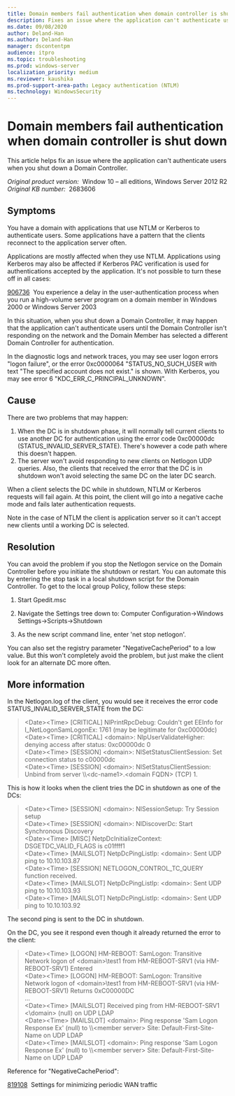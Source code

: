 ```yaml
---
title: Domain members fail authentication when domain controller is shut down
description: Fixes an issue where the application can't authenticate users when you shut down a Domain Controller.
ms.date: 09/08/2020
author: Deland-Han
ms.author: Deland-Han
manager: dscontentpm
audience: itpro
ms.topic: troubleshooting
ms.prod: windows-server
localization_priority: medium
ms.reviewer: kaushika
ms.prod-support-area-path: Legacy authentication (NTLM)
ms.technology: WindowsSecurity
---
```

# Domain members fail authentication when domain controller is shut down

This article helps fix an issue where the application can't authenticate users when you shut down a Domain Controller.

_Original product version:_ &nbsp;Window 10 – all editions, Windows Server 2012 R2  
_Original KB number:_ &nbsp;2683606

## Symptoms

You have a domain with applications that use NTLM or Kerberos to authenticate users. Some applications have a pattern that the clients reconnect to the application server often.

Applications are mostly affected when they use NTLM. Applications using Kerberos may also be affected if Kerberos PAC verification is used for authentications accepted by the application. It's not possible to turn these off in all cases:

 [906736](https://support.microsoft.com/default.aspx?scid=kb;EN-US;906736)  You experience a delay in the user-authentication process when you run a high-volume server program on a domain member in Windows 2000 or Windows Server 2003

In this situation, when you shut down a Domain Controller, it may happen that the application can't authenticate users until the Domain Controller isn't responding on the network and the Domain Member has selected a different Domain Controller for authentication.

In the diagnostic logs and network traces, you may see user logon errors "logon failure", or the error 0xc0000064 "STATUS_NO_SUCH_USER with text "The specified account does not exist." is shown. With Kerberos, you may see error 6 "KDC_ERR_C_PRINCIPAL_UNKNOWN".

## Cause

There are two problems that may happen:

1. When the DC is in shutdown phase, it will normally tell current clients to use another DC for authentication using the error code 0xc00000dc (STATUS_INVALID_SERVER_STATE). There's however a code path where this doesn't happen.
2. The server won't avoid responding to new clients on Netlogon UDP queries. Also, the clients that received the error that the DC is in shutdown won't avoid selecting the same DC on the later DC search.

When a client selects the DC while in shutdown, NTLM or Kerberos requests will fail again. At this point, the client will go into a negative cache mode and fails later authentication requests.

Note in the case of NTLM the client is application server so it can't accept new clients until a working DC is selected.

## Resolution

You can avoid the problem if you stop the Netlogon service on the Domain Controller before you initiate the shutdown or restart. You can automate this by entering the stop task in a local shutdown script for the Domain Controller. To get to the local group Policy, follow these steps:
1. Start Gpedit.msc

2. Navigate the Settings tree down to: Computer Configuration->Windows Settings->Scripts->Shutdown

3. As the new script command line, enter 'net stop netlogon'.

You can also set the registry parameter "NegativeCachePeriod" to a low value. But this won't completely avoid the problem, but just make the client look for an alternate DC more often.

## More information

In the Netlogon.log of the client, you would see it receives the error code STATUS_INVALID_SERVER_STATE from the DC:

> \<Date>\<Time> [CRITICAL] NlPrintRpcDebug: Couldn't get EEInfo for I_NetLogonSamLogonEx: 1761 (may be legitimate for 0xc00000dc)  
\<Date>\<Time> [CRITICAL] \<domain>: NlpUserValidateHigher: denying access after status: 0xc00000dc 0  
\<Date>\<Time> [SESSION] \<domain>: NlSetStatusClientSession: Set connection status to c00000dc  
\<Date>\<Time> [SESSION] \<domain>: NlSetStatusClientSession: Unbind from server \\\\\<dc-name1>.\<domain FQDN> (TCP) 1.  


This is how it looks when the client tries the DC in shutdown as one of the DCs:

> \<Date>\<Time> [SESSION] \<domain>: NlSessionSetup: Try Session setup  
\<Date>\<Time> [SESSION] \<domain>: NlDiscoverDc: Start Synchronous Discovery  
\<Date>\<Time> [MISC] NetpDcInitializeContext: DSGETDC_VALID_FLAGS is c01ffff1  
\<Date>\<Time> [MAILSLOT] NetpDcPingListIp: \<domain>: Sent UDP ping to 10.10.103.87  
\<Date>\<Time> [SESSION] NETLOGON_CONTROL_TC_QUERY function received.  
\<Date>\<Time> [MAILSLOT] NetpDcPingListIp: \<domain>: Sent UDP ping to 10.10.103.93  
\<Date>\<Time> [MAILSLOT] NetpDcPingListIp: \<domain>: Sent UDP ping to 10.10.103.92  


The second ping is sent to the DC in shutdown.

On the DC, you see it respond even though it already returned the error to the client:

> \<Date>\<Time> [LOGON] HM-REBOOT: SamLogon: Transitive Network logon of \<domain>\test1 from HM-REBOOT-SRV1 (via HM-REBOOT-SRV1) Entered  
\<Date>\<Time> [LOGON] HM-REBOOT: SamLogon: Transitive Network logon of \<domain>\test1 from HM-REBOOT-SRV1 (via HM-REBOOT-SRV1) Returns 0xC00000DC  
...  
\<Date>\<Time> [MAILSLOT] Received ping from HM-REBOOT-SRV1 <\domain> (null) on UDP LDAP  
\<Date>\<Time> [MAILSLOT] \<domain>: Ping response 'Sam Logon Response Ex' (null) to \\\\\<member server> Site: Default-First-Site-Name on UDP LDAP  
\<Date>\<Time> [MAILSLOT] \<domain>: Ping response 'Sam Logon Response Ex' (null) to \\\\\<member server> Site: Default-First-Site-Name on UDP LDAP  

Reference for "NegativeCachePeriod":

 [819108](https://support.microsoft.com/help/819108)  Settings for minimizing periodic WAN traffic
